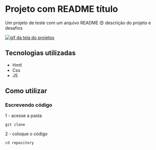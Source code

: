 # Projeto com README título
Um projeto de teste com um arquivo README 😍 descrição do projeto e desafios

[<img src="Tela.gif" alt="gif da tela do projetox">](https://www.uol.com.br/)

## Tecnologias utilizadas
- Hmtl
- Css
- JS
## Como utilizar

### Escrevendo código
1 - acesse a pasta 

```git clone```

2 - coloque o código

```cd repository```